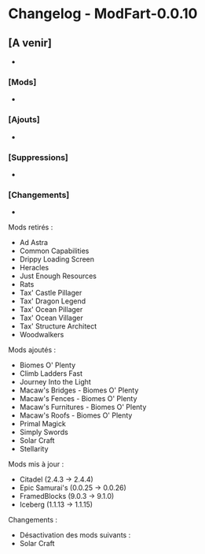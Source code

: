 # Changelog - ModFart-0.0.10

## [A venir]
- 

### [Mods]
- 

### [Ajouts]
- 

### [Suppressions]
- 

### [Changements]
- 

Mods retirés :
- Ad Astra
- Common Capabilities
- Drippy Loading Screen
- Heracles
- Just Enough Resources
- Rats
- Tax' Castle Pillager
- Tax' Dragon Legend
- Tax' Ocean Pillager
- Tax' Ocean Villager
- Tax' Structure Architect
- Woodwalkers

Mods ajoutés :
- Biomes O' Plenty
- Climb Ladders Fast
- Journey Into the Light
- Macaw's Bridges - Biomes O' Plenty
- Macaw's Fences - Biomes O' Plenty
- Macaw's Furnitures - Biomes O' Plenty
- Macaw's Roofs - Biomes O' Plenty
- Primal Magick
- Simply Swords
- Solar Craft
- Stellarity

Mods mis à jour :
- Citadel (2.4.3 -> 2.4.4)
- Epic Samurai's (0.0.25 -> 0.0.26)
- FramedBlocks (9.0.3 -> 9.1.0)
- Iceberg (1.1.13 -> 1.1.15)

Changements :
- Désactivation des mods suivants :
 - Solar Craft
